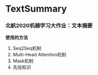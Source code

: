 # TextSummary
### 北航2020机器学习大作业：文本摘要

**使用的方法**
1. Seq2Seq机制
2. Multi-Head Attention机制
3. Mask机制
4. 先验知识
